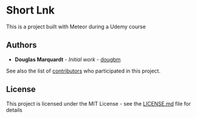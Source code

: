 # Short Lnk

This is a project built with Meteor during a Udemy course 

## Authors

* **Douglas Marquardt** - *Initial work* - [dougbm](https://github.com/dougbm)

See also the list of [contributors](https://github.com/your/project/contributors) who participated in this project.

## License

This project is licensed under the MIT License - see the [LICENSE.md](LICENSE.md) file for details
